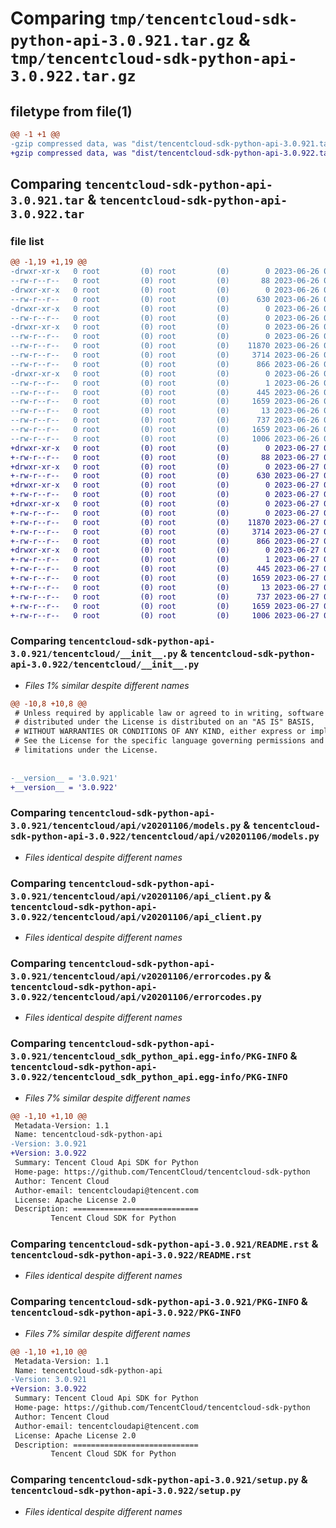 # Comparing `tmp/tencentcloud-sdk-python-api-3.0.921.tar.gz` & `tmp/tencentcloud-sdk-python-api-3.0.922.tar.gz`

## filetype from file(1)

```diff
@@ -1 +1 @@
-gzip compressed data, was "dist/tencentcloud-sdk-python-api-3.0.921.tar", last modified: Mon Jun 26 00:16:07 2023, max compression
+gzip compressed data, was "dist/tencentcloud-sdk-python-api-3.0.922.tar", last modified: Tue Jun 27 00:16:47 2023, max compression
```

## Comparing `tencentcloud-sdk-python-api-3.0.921.tar` & `tencentcloud-sdk-python-api-3.0.922.tar`

### file list

```diff
@@ -1,19 +1,19 @@
-drwxr-xr-x   0 root         (0) root         (0)        0 2023-06-26 00:16:07.000000 tencentcloud-sdk-python-api-3.0.921/
--rw-r--r--   0 root         (0) root         (0)       88 2023-06-26 00:16:07.000000 tencentcloud-sdk-python-api-3.0.921/setup.cfg
-drwxr-xr-x   0 root         (0) root         (0)        0 2023-06-26 00:16:07.000000 tencentcloud-sdk-python-api-3.0.921/tencentcloud/
--rw-r--r--   0 root         (0) root         (0)      630 2023-06-26 00:16:07.000000 tencentcloud-sdk-python-api-3.0.921/tencentcloud/__init__.py
-drwxr-xr-x   0 root         (0) root         (0)        0 2023-06-26 00:16:07.000000 tencentcloud-sdk-python-api-3.0.921/tencentcloud/api/
--rw-r--r--   0 root         (0) root         (0)        0 2023-06-26 00:16:07.000000 tencentcloud-sdk-python-api-3.0.921/tencentcloud/api/__init__.py
-drwxr-xr-x   0 root         (0) root         (0)        0 2023-06-26 00:16:07.000000 tencentcloud-sdk-python-api-3.0.921/tencentcloud/api/v20201106/
--rw-r--r--   0 root         (0) root         (0)        0 2023-06-26 00:16:07.000000 tencentcloud-sdk-python-api-3.0.921/tencentcloud/api/v20201106/__init__.py
--rw-r--r--   0 root         (0) root         (0)    11870 2023-06-26 00:16:07.000000 tencentcloud-sdk-python-api-3.0.921/tencentcloud/api/v20201106/models.py
--rw-r--r--   0 root         (0) root         (0)     3714 2023-06-26 00:16:07.000000 tencentcloud-sdk-python-api-3.0.921/tencentcloud/api/v20201106/api_client.py
--rw-r--r--   0 root         (0) root         (0)      866 2023-06-26 00:16:07.000000 tencentcloud-sdk-python-api-3.0.921/tencentcloud/api/v20201106/errorcodes.py
-drwxr-xr-x   0 root         (0) root         (0)        0 2023-06-26 00:16:07.000000 tencentcloud-sdk-python-api-3.0.921/tencentcloud_sdk_python_api.egg-info/
--rw-r--r--   0 root         (0) root         (0)        1 2023-06-26 00:16:07.000000 tencentcloud-sdk-python-api-3.0.921/tencentcloud_sdk_python_api.egg-info/dependency_links.txt
--rw-r--r--   0 root         (0) root         (0)      445 2023-06-26 00:16:07.000000 tencentcloud-sdk-python-api-3.0.921/tencentcloud_sdk_python_api.egg-info/SOURCES.txt
--rw-r--r--   0 root         (0) root         (0)     1659 2023-06-26 00:16:07.000000 tencentcloud-sdk-python-api-3.0.921/tencentcloud_sdk_python_api.egg-info/PKG-INFO
--rw-r--r--   0 root         (0) root         (0)       13 2023-06-26 00:16:07.000000 tencentcloud-sdk-python-api-3.0.921/tencentcloud_sdk_python_api.egg-info/top_level.txt
--rw-r--r--   0 root         (0) root         (0)      737 2023-06-26 00:16:07.000000 tencentcloud-sdk-python-api-3.0.921/README.rst
--rw-r--r--   0 root         (0) root         (0)     1659 2023-06-26 00:16:07.000000 tencentcloud-sdk-python-api-3.0.921/PKG-INFO
--rw-r--r--   0 root         (0) root         (0)     1006 2023-06-26 00:16:07.000000 tencentcloud-sdk-python-api-3.0.921/setup.py
+drwxr-xr-x   0 root         (0) root         (0)        0 2023-06-27 00:16:47.000000 tencentcloud-sdk-python-api-3.0.922/
+-rw-r--r--   0 root         (0) root         (0)       88 2023-06-27 00:16:47.000000 tencentcloud-sdk-python-api-3.0.922/setup.cfg
+drwxr-xr-x   0 root         (0) root         (0)        0 2023-06-27 00:16:47.000000 tencentcloud-sdk-python-api-3.0.922/tencentcloud/
+-rw-r--r--   0 root         (0) root         (0)      630 2023-06-27 00:16:47.000000 tencentcloud-sdk-python-api-3.0.922/tencentcloud/__init__.py
+drwxr-xr-x   0 root         (0) root         (0)        0 2023-06-27 00:16:47.000000 tencentcloud-sdk-python-api-3.0.922/tencentcloud/api/
+-rw-r--r--   0 root         (0) root         (0)        0 2023-06-27 00:16:47.000000 tencentcloud-sdk-python-api-3.0.922/tencentcloud/api/__init__.py
+drwxr-xr-x   0 root         (0) root         (0)        0 2023-06-27 00:16:47.000000 tencentcloud-sdk-python-api-3.0.922/tencentcloud/api/v20201106/
+-rw-r--r--   0 root         (0) root         (0)        0 2023-06-27 00:16:47.000000 tencentcloud-sdk-python-api-3.0.922/tencentcloud/api/v20201106/__init__.py
+-rw-r--r--   0 root         (0) root         (0)    11870 2023-06-27 00:16:47.000000 tencentcloud-sdk-python-api-3.0.922/tencentcloud/api/v20201106/models.py
+-rw-r--r--   0 root         (0) root         (0)     3714 2023-06-27 00:16:47.000000 tencentcloud-sdk-python-api-3.0.922/tencentcloud/api/v20201106/api_client.py
+-rw-r--r--   0 root         (0) root         (0)      866 2023-06-27 00:16:47.000000 tencentcloud-sdk-python-api-3.0.922/tencentcloud/api/v20201106/errorcodes.py
+drwxr-xr-x   0 root         (0) root         (0)        0 2023-06-27 00:16:47.000000 tencentcloud-sdk-python-api-3.0.922/tencentcloud_sdk_python_api.egg-info/
+-rw-r--r--   0 root         (0) root         (0)        1 2023-06-27 00:16:47.000000 tencentcloud-sdk-python-api-3.0.922/tencentcloud_sdk_python_api.egg-info/dependency_links.txt
+-rw-r--r--   0 root         (0) root         (0)      445 2023-06-27 00:16:47.000000 tencentcloud-sdk-python-api-3.0.922/tencentcloud_sdk_python_api.egg-info/SOURCES.txt
+-rw-r--r--   0 root         (0) root         (0)     1659 2023-06-27 00:16:47.000000 tencentcloud-sdk-python-api-3.0.922/tencentcloud_sdk_python_api.egg-info/PKG-INFO
+-rw-r--r--   0 root         (0) root         (0)       13 2023-06-27 00:16:47.000000 tencentcloud-sdk-python-api-3.0.922/tencentcloud_sdk_python_api.egg-info/top_level.txt
+-rw-r--r--   0 root         (0) root         (0)      737 2023-06-27 00:16:47.000000 tencentcloud-sdk-python-api-3.0.922/README.rst
+-rw-r--r--   0 root         (0) root         (0)     1659 2023-06-27 00:16:47.000000 tencentcloud-sdk-python-api-3.0.922/PKG-INFO
+-rw-r--r--   0 root         (0) root         (0)     1006 2023-06-27 00:16:47.000000 tencentcloud-sdk-python-api-3.0.922/setup.py
```

### Comparing `tencentcloud-sdk-python-api-3.0.921/tencentcloud/__init__.py` & `tencentcloud-sdk-python-api-3.0.922/tencentcloud/__init__.py`

 * *Files 1% similar despite different names*

```diff
@@ -10,8 +10,8 @@
 # Unless required by applicable law or agreed to in writing, software
 # distributed under the License is distributed on an "AS IS" BASIS,
 # WITHOUT WARRANTIES OR CONDITIONS OF ANY KIND, either express or implied.
 # See the License for the specific language governing permissions and
 # limitations under the License.
 
 
-__version__ = '3.0.921'
+__version__ = '3.0.922'
```

### Comparing `tencentcloud-sdk-python-api-3.0.921/tencentcloud/api/v20201106/models.py` & `tencentcloud-sdk-python-api-3.0.922/tencentcloud/api/v20201106/models.py`

 * *Files identical despite different names*

### Comparing `tencentcloud-sdk-python-api-3.0.921/tencentcloud/api/v20201106/api_client.py` & `tencentcloud-sdk-python-api-3.0.922/tencentcloud/api/v20201106/api_client.py`

 * *Files identical despite different names*

### Comparing `tencentcloud-sdk-python-api-3.0.921/tencentcloud/api/v20201106/errorcodes.py` & `tencentcloud-sdk-python-api-3.0.922/tencentcloud/api/v20201106/errorcodes.py`

 * *Files identical despite different names*

### Comparing `tencentcloud-sdk-python-api-3.0.921/tencentcloud_sdk_python_api.egg-info/PKG-INFO` & `tencentcloud-sdk-python-api-3.0.922/tencentcloud_sdk_python_api.egg-info/PKG-INFO`

 * *Files 7% similar despite different names*

```diff
@@ -1,10 +1,10 @@
 Metadata-Version: 1.1
 Name: tencentcloud-sdk-python-api
-Version: 3.0.921
+Version: 3.0.922
 Summary: Tencent Cloud Api SDK for Python
 Home-page: https://github.com/TencentCloud/tencentcloud-sdk-python
 Author: Tencent Cloud
 Author-email: tencentcloudapi@tencent.com
 License: Apache License 2.0
 Description: ============================
         Tencent Cloud SDK for Python
```

### Comparing `tencentcloud-sdk-python-api-3.0.921/README.rst` & `tencentcloud-sdk-python-api-3.0.922/README.rst`

 * *Files identical despite different names*

### Comparing `tencentcloud-sdk-python-api-3.0.921/PKG-INFO` & `tencentcloud-sdk-python-api-3.0.922/PKG-INFO`

 * *Files 7% similar despite different names*

```diff
@@ -1,10 +1,10 @@
 Metadata-Version: 1.1
 Name: tencentcloud-sdk-python-api
-Version: 3.0.921
+Version: 3.0.922
 Summary: Tencent Cloud Api SDK for Python
 Home-page: https://github.com/TencentCloud/tencentcloud-sdk-python
 Author: Tencent Cloud
 Author-email: tencentcloudapi@tencent.com
 License: Apache License 2.0
 Description: ============================
         Tencent Cloud SDK for Python
```

### Comparing `tencentcloud-sdk-python-api-3.0.921/setup.py` & `tencentcloud-sdk-python-api-3.0.922/setup.py`

 * *Files identical despite different names*


